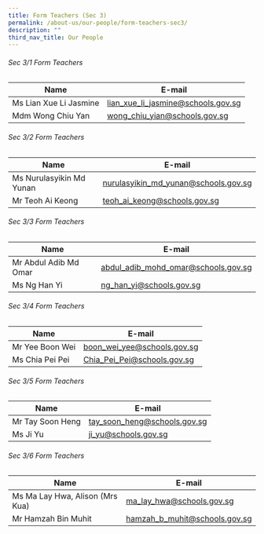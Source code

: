 ```yaml
---
title: Form Teachers (Sec 3)
permalink: /about-us/our-people/form-teachers-sec3/
description: ""
third_nav_title: Our People
---
```

###### Sec 3/1 Form Teachers 

| Name | E-mail |
| -------- | -------- |
| Ms Lian Xue Li Jasmine     | [lian\_xue\_li\_jasmine@schools.gov.sg](mailto:lian_xue_li_jasmine@schools.gov.sg)     |
| Mdm Wong Chiu Yan     | [wong\_chiu\_yian@schools.gov.sg](mailto:wong_chiu_yian@schools.gov.sg)     |

###### Sec 3/2 Form Teachers 

| Name | E-mail |
| -------- | -------- |
| Ms Nurulasyikin Md Yunan     | [nurulasyikin\_md\_yunan@schools.gov.sg](mailto:nurulasyikin_md_yunan@schools.gov.sg)     |
| Mr Teoh Ai Keong     | [teoh\_ai\_keong@schools.gov.sg](mailto:teoh_ai_keong@schools.gov.sg)     |

###### Sec 3/3 Form Teachers 

| Name | E-mail |
| -------- | -------- |
| Mr Abdul Adib Md Omar     | [abdul\_adib\_mohd\_omar@schools.gov.sg](mailto:abdul_adib_mohd_omar@schools.gov.sg)     |
| Ms Ng Han Yi     | [ng\_han\_yi@schools.gov.sg](mailto:ng_han_yi@schools.gov.sg)     |

###### Sec 3/4 Form Teachers 

| Name | E-mail |
| -------- | -------- |
| Mr Yee Boon Wei     | [boon\_wei\_yee@schools.gov.sg](mailto:boon_wei_yee@schools.gov.sg)     |
| Ms Chia Pei Pei     | [Chia\_Pei\_Pei@schools.gov.sg](mailto:Chia_Pei_Pei@schools.gov.sg)     |

###### Sec 3/5 Form Teachers 

| Name | E-mail |
| -------- | -------- |
| Mr Tay Soon Heng     | [tay\_soon\_heng@schools.gov.sg](mailto:tay_soon_heng@schools.gov.sg)     |
| Ms Ji Yu     | [ji\_yu@schools.gov.sg](mailto:ji_yu@schools.gov.sg)     |

###### Sec 3/6 Form Teachers 

| Name | E-mail |
| -------- | -------- |
| Ms Ma Lay Hwa, Alison  (Mrs Kua)     | [ma\_lay\_hwa@schools.gov.sg](mailto:ma_lay_hwa@schools.gov.sg)     |
| Mr Hamzah Bin Muhit     | [hamzah\_b\_muhit@schools.gov.sg](mailto:hamzah_b_muhit@schools.gov.sg)     |